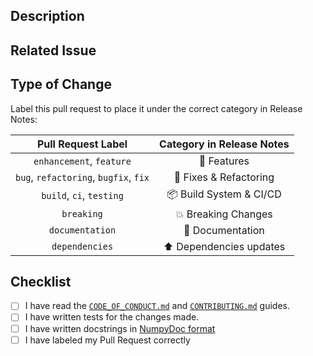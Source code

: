 ## Description

<!-- Add a more detailed description of the changes if needed. -->

## Related Issue

<!-- If your PR refers to a related issue, link it here. -->

## Type of Change

<!-- Mark with an `x` all the checkboxes that apply (like `[x]`) -->

Label this pull request to place it under the correct category in Release Notes:

|        **Pull Request Label**         | **Category in Release Notes** |
|:-------------------------------------:|:-----------------------------:|
|       `enhancement`, `feature`        |          🚀 Features          |
| `bug`, `refactoring`, `bugfix`, `fix` |    🔧 Fixes & Refactoring     |
|       `build`, `ci`, `testing`        |    📦 Build System & CI/CD    |
|              `breaking`               |      💥 Breaking Changes      |
|            `documentation`            |       📝 Documentation        |
|            `dependencies`             |    ⬆️ Dependencies updates    |



## Checklist

<!-- Mark with an `x` all the checkboxes that apply (like `[x]`) -->

- [ ] I have read the [`CODE_OF_CONDUCT.md`](https://github.com/featurebyte/featurebyte/blob/main/CODE_OF_CONDUCT.md) and [`CONTRIBUTING.md`](https://github.com/featurebyte/featurebyte/blob/main/CONTRIBUTING.md) guides.
- [ ] I have written tests for the changes made.
- [ ] I have written docstrings in [NumpyDoc format](https://numpydoc.readthedocs.io/en/latest/format.html#docstring-standard)
- [ ] I have labeled my Pull Request correctly
